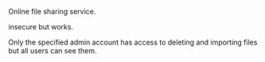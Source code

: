 Online file sharing service.

insecure but works.

Only the specified admin account has access to deleting and importing files but all users can see them.
